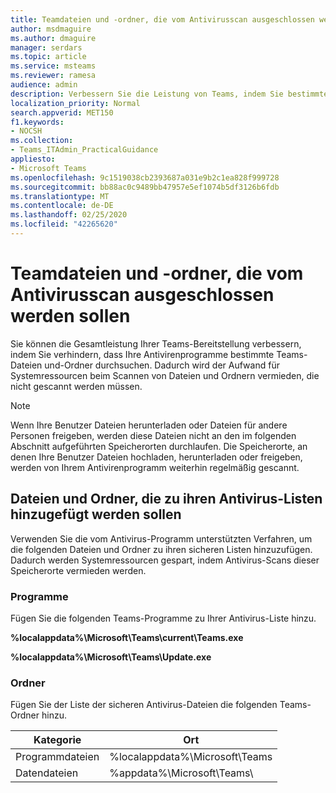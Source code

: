 ```yaml
---
title: Teamdateien und -ordner, die vom Antivirusscan ausgeschlossen werden sollen
author: msdmaguire
ms.author: dmaguire
manager: serdars
ms.topic: article
ms.service: msteams
ms.reviewer: ramesa
audience: admin
description: Verbessern Sie die Leistung von Teams, indem Sie bestimmte Dateien und Ordner aus dem normalen Virenscan ausschließen.
localization_priority: Normal
search.appverid: MET150
f1.keywords:
- NOCSH
ms.collection:
- Teams_ITAdmin_PracticalGuidance
appliesto:
- Microsoft Teams
ms.openlocfilehash: 9c1519038cb2393687a031e9b2c1ea828f999728
ms.sourcegitcommit: bb88ac0c9489bb47957e5ef1074b5df3126b6fdb
ms.translationtype: MT
ms.contentlocale: de-DE
ms.lasthandoff: 02/25/2020
ms.locfileid: "42265620"
---
```

<a name="teams-files-and-folders-to-exclude-from-antivirus-scanning"></a>Teamdateien und -ordner, die vom Antivirusscan ausgeschlossen werden sollen
=================================

Sie können die Gesamtleistung Ihrer Teams-Bereitstellung verbessern, indem Sie verhindern, dass Ihre Antivirenprogramme bestimmte Teams-Dateien und-Ordner durchsuchen. Dadurch wird der Aufwand für Systemressourcen beim Scannen von Dateien und Ordnern vermieden, die nicht gescannt werden müssen.

> [!NOTE]
> Wenn Ihre Benutzer Dateien herunterladen oder Dateien für andere Personen freigeben, werden diese Dateien nicht an den im folgenden Abschnitt aufgeführten Speicherorten durchlaufen. Die Speicherorte, an denen Ihre Benutzer Dateien hochladen, herunterladen oder freigeben, werden von Ihrem Antivirenprogramm weiterhin regelmäßig gescannt.

## <a name="files-and-folders-to-add-to-your-antivirus-safe-lists"></a>Dateien und Ordner, die zu ihren Antivirus-Listen hinzugefügt werden sollen

Verwenden Sie die vom Antivirus-Programm unterstützten Verfahren, um die folgenden Dateien und Ordner zu ihren sicheren Listen hinzuzufügen. Dadurch werden Systemressourcen gespart, indem Antivirus-Scans dieser Speicherorte vermieden werden.

### <a name="programs"></a>Programme

Fügen Sie die folgenden Teams-Programme zu Ihrer Antivirus-Liste hinzu.

**%localappdata%\Microsoft\Teams\current\Teams.exe**

**%localappdata%\Microsoft\Teams\Update.exe**

### <a name="folders"></a>Ordner

Fügen Sie der Liste der sicheren Antivirus-Dateien die folgenden Teams-Ordner hinzu.

|Kategorie  |Ort  |
|---------|---------|
|Programmdateien  |%localappdata%\Microsoft\Teams|
|Datendateien     |%appdata%\Microsoft\Teams\ |
